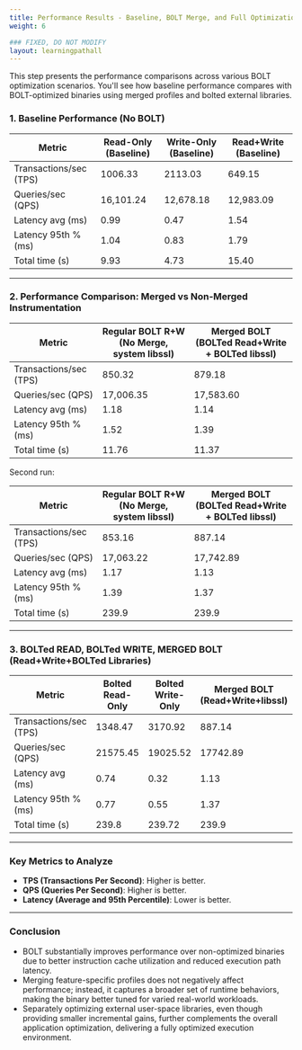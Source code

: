 ```yaml
---
title: Performance Results - Baseline, BOLT Merge, and Full Optimization
weight: 6

### FIXED, DO NOT MODIFY
layout: learningpathall
---
```


This step presents the performance comparisons across various BOLT optimization scenarios. You'll see how baseline performance compares with BOLT-optimized binaries using merged profiles and bolted external libraries.

### 1. Baseline Performance (No BOLT)

| Metric                     | Read-Only (Baseline) | Write-Only (Baseline) | Read+Write (Baseline) |
|---------------------------|----------------------|------------------------|------------------------|
| Transactions/sec (TPS)    | 1006.33              | 2113.03                | 649.15                 |
| Queries/sec (QPS)         | 16,101.24            | 12,678.18              | 12,983.09              |
| Latency avg (ms)          | 0.99                 | 0.47                   | 1.54                   |
| Latency 95th % (ms)       | 1.04                 | 0.83                   | 1.79                   |
| Total time (s)            | 9.93                 | 4.73                   | 15.40                  |

---

### 2. Performance Comparison: Merged vs Non-Merged Instrumentation

| Metric                     | Regular BOLT R+W (No Merge, system libssl) | Merged BOLT (BOLTed Read+Write + BOLTed libssl) |
|---------------------------|---------------------------------------------|-------------------------------------------------|
| Transactions/sec (TPS)    | 850.32                                      | 879.18                                          |
| Queries/sec (QPS)         | 17,006.35                                   | 17,583.60                                       |
| Latency avg (ms)          | 1.18                                        | 1.14                                            |
| Latency 95th % (ms)       | 1.52                                        | 1.39                                            |
| Total time (s)            | 11.76                                       | 11.37                                           |

Second run:

| Metric                     | Regular BOLT R+W (No Merge, system libssl) | Merged BOLT (BOLTed Read+Write + BOLTed libssl) |
|---------------------------|---------------------------------------------|-------------------------------------------------|
| Transactions/sec (TPS)    | 853.16                                      | 887.14                                          |
| Queries/sec (QPS)         | 17,063.22                                   | 17,742.89                                       |
| Latency avg (ms)          | 1.17                                        | 1.13                                            |
| Latency 95th % (ms)       | 1.39                                        | 1.37                                            |
| Total time (s)            | 239.9                                       | 239.9                                           |

---

### 3. BOLTed READ, BOLTed WRITE, MERGED BOLT (Read+Write+BOLTed Libraries)

| Metric                     | Bolted Read-Only  | Bolted Write-Only | Merged BOLT (Read+Write+libssl) | Merged BOLT (Read+Write+libcrypto) | Merged BOLT (Read+Write+libssl+libcrypto) |
|---------------------------|---------------------|-------------------|----------------------------------|------------------------------------|-------------------------------------------|
| Transactions/sec (TPS)    | 1348.47             | 3170.92           | 887.14                           | 896.58                             | 902.98                                    |
| Queries/sec (QPS)         | 21575.45            | 19025.52          | 17742.89                         | 17931.57                           | 18059.52                                  |
| Latency avg (ms)          | 0.74                | 0.32              | 1.13                             | 1.11                               | 1.11                                      |
| Latency 95th % (ms)       | 0.77                | 0.55              | 1.37                             | 1.34                               | 1.34                                      |
| Total time (s)            | 239.8               | 239.72            | 239.9                            | 239.9                              | 239.9                                     |

---

### Key Metrics to Analyze

- **TPS (Transactions Per Second)**: Higher is better.
- **QPS (Queries Per Second)**: Higher is better.
- **Latency (Average and 95th Percentile)**: Lower is better.

---

### Conclusion
- BOLT substantially improves performance over non-optimized binaries due to better instruction cache utilization and reduced execution path latency.
- Merging feature-specific profiles does not negatively affect performance; instead, it captures a broader set of runtime behaviors, making the binary better tuned for varied real-world workloads.
- Separately optimizing external user-space libraries, even though providing smaller incremental gains, further complements the overall application optimization, delivering a fully optimized execution environment.
